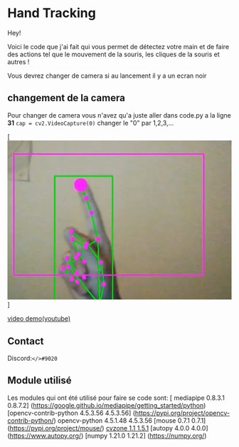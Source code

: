 # Hand Tracking

Hey!


Voici le code que j'ai fait qui vous permet de détectez votre main et de faire des actions tel que le mouvement de la souris, les cliques de la souris et autres !

Vous devrez changer de camera si au lancement il y a un ecran noir 

## changement de la camera

Pour changer de camera vous n'avez qu'a juste aller dans code.py a la ligne **31** ```cap = cv2.VideoCapture(0)``` changer le "0" par 1,2,3,... 

[![video demo](image/miniature.png)]

[video demo(youtube)](https://youtu.be/y3vFMNqe-9g)

## Contact
 Discord:`</>#9020`

## Module utilisé
Les modules qui ont été utilisé pour faire se code sont:
[ mediapipe	0.8.3.1	0.8.7.2] (https://google.github.io/mediapipe/getting_started/python)
[opencv-contrib-python	4.5.3.56	4.5.3.56] (https://pypi.org/project/opencv-contrib-python/)
opencv-python	4.5.1.48	4.5.3.56
[mouse	0.7.1	0.7.1] (https://pypi.org/project/mouse/)
[cvzone	1.1	1.5.1]( https://github.com/cvzone/cvzone)
[autopy	4.0.0	4.0.0] (https://www.autopy.org/)
[numpy	1.21.0	1.21.2] (https://numpy.org/)
